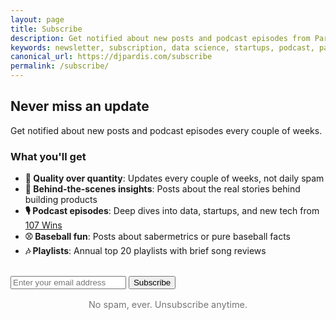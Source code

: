 ```yaml
---
layout: page
title: Subscribe
description: Get notified about new posts and podcast episodes from Pardis Noorzad. Insights on data science, startups, and building in public.
keywords: newsletter, subscription, data science, startups, podcast, pardis noorzad
canonical_url: https://djpardis.com/subscribe
permalink: /subscribe/
---
```


## Never miss an update

Get notified about new posts and podcast episodes every couple of weeks. 
<!-- I share insights on data science, startups, and the journey of building [General Folders](https://generalfolders.com) and [The Data Room App](https://thedataroom.app). -->

### What you'll get

- **🎯 Quality over quantity**: Updates every couple of weeks, not daily spam
- **📝 Behind-the-scenes insights**: Posts about the real stories behind building products
- **🎙️ Podcast episodes**: Deep dives into data, startups, and new tech from [107 Wins](/107wins.md)
- **⚾️ Baseball fun**: Posts about sabermetrics or pure baseball facts
- **🎶 Playlists**: Annual top 20 playlists with brief song reviews

<br>
<!-- MailerLite Form -->
<form class="newsletter-form" id="newsletter-subscribe-page-form" action="https://assets.mailerlite.com/jsonp/1709436/forms/161652905296791207/subscribe" method="post" target="_blank" data-last-submit="0">
  <!-- Honeypot field (invisible to humans, catches bots) -->
  <div class="hp" style="position: absolute; left: -5000px;" aria-hidden="true">
    <input type="text" name="website" tabindex="-1" value="" autocomplete="nope">
  </div>
  
  <div class="form-group">
    <input 
      type="email" 
      name="fields[email]" 
      id="newsletter-subscribe-page-email" 
      placeholder="Enter your email address" 
      required
      class="newsletter-input"
      aria-label="Email address"
      autocomplete="email"
    >
    <button type="submit" class="newsletter-button">Subscribe</button>
  </div>
  <!-- Hidden fields for MailerLite -->
  <input type="hidden" name="ml-submit" value="1">
  <input type="hidden" name="anticsrf" value="true">
  <input type="hidden" name="hp-check" value="">
  <!-- Message container -->
  <div id="newsletter-subscribe-page-message" class="newsletter-message"></div>
</form>

<!-- Success Message (hidden by default) -->
<div id="newsletter-subscribe-page-success" class="newsletter-message success" style="display: none;">
  Thank you! You have successfully joined our subscriber list.
</div>

<div style="text-align: center; margin: 1rem 0;">
  <p style="color: #757575; font-size: 0.9rem;">No spam, ever. Unsubscribe anytime.</p>
</div>

